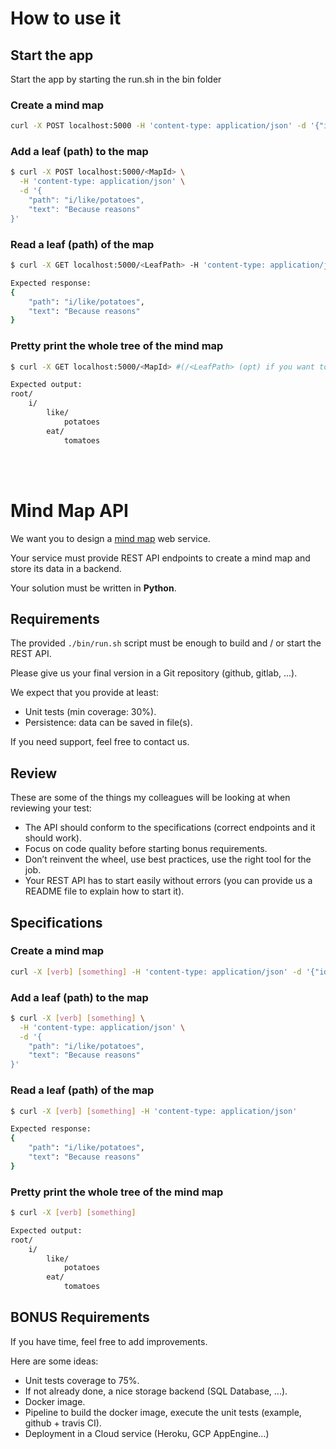 # How to use it

## Start the app
Start the app by starting the run.sh in the bin folder
### Create a mind map

```bash
curl -X POST localhost:5000 -H 'content-type: application/json' -d '{"id": "my-map"}'
```

### Add a leaf (path) to the map

```bash
$ curl -X POST localhost:5000/<MapId> \
  -H 'content-type: application/json' \
  -d '{
    "path": "i/like/potatoes",
    "text": "Because reasons"
}'
```

### Read a leaf (path) of the map

```bash
$ curl -X GET localhost:5000/<LeafPath> -H 'content-type: application/json'

Expected response:
{
    "path": "i/like/potatoes",
    "text": "Because reasons"
}
```

### Pretty print the whole tree of the mind map

```bash
$ curl -X GET localhost:5000/<MapId> #(/<LeafPath> (opt) if you want to print from one leaf)

Expected output:
root/
    i/
        like/
            potatoes
        eat/
            tomatoes
```
<br>
<br>


# Mind Map API

We want you to design a [mind map](https://en.wikipedia.org/wiki/Mind_map) web service.

Your service must provide REST API endpoints to create a mind map and store its data in a backend.

Your solution must be written in **Python**.

## Requirements

The provided `./bin/run.sh` script must be enough to build and / or start the REST API.

Please give us your final version in a Git repository (github, gitlab, ...).

We expect that you provide at least:

* Unit tests (min coverage: 30%).
* Persistence: data can be saved in file(s).

If you need support, feel free to contact us.

## Review

These are some of the things my colleagues will be looking at when reviewing your test:

* The API should conform to the specifications (correct endpoints and it should work).
* Focus on code quality before starting bonus requirements.
* Don’t reinvent the wheel, use best practices, use the right tool for the job.
* Your REST API has to start easily without errors (you can provide us a README file to explain how to start it).

## Specifications

### Create a mind map

```bash
curl -X [verb] [something] -H 'content-type: application/json' -d '{"id": "my-map"}'
```

### Add a leaf (path) to the map

```bash
$ curl -X [verb] [something] \
  -H 'content-type: application/json' \
  -d '{
    "path": "i/like/potatoes",
    "text": "Because reasons"
}'
```

### Read a leaf (path) of the map

```bash
$ curl -X [verb] [something] -H 'content-type: application/json'

Expected response:
{
    "path": "i/like/potatoes",
    "text": "Because reasons"
}
```

### Pretty print the whole tree of the mind map

```bash
$ curl -X [verb] [something] 

Expected output:
root/
    i/
        like/
            potatoes
        eat/
            tomatoes
```

## BONUS Requirements

If you have time, feel free to add improvements.

Here are some ideas:

* Unit tests coverage to 75%.
* If not already done, a nice storage backend (SQL Database, ...).
* Docker image.
* Pipeline to build the docker image, execute the unit tests (example, github + travis CI).
* Deployment in a Cloud service (Heroku, GCP AppEngine...)
